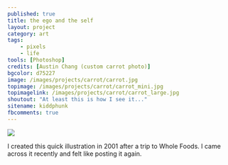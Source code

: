```yaml
---
published: true
title: the ego and the self
layout: project
category: art
tags:
    - pixels
    - life
tools: [Photoshop]
credits: [Austin Chang (custom carrot photo)]
bgcolor: d75227
image: /images/projects/carrot/carrot.jpg
topimage: /images/projects/carrot/carrot_mini.jpg
topimagelink: /images/projects/carrot/carrot_large.jpg
shoutout: "At least this is how I see it..."
sitename: kiddphunk
fbcomments: true
---
```

<img class='feedimg' src='{{page.topimage}}'><br>

I created this quick illustration in 2001 after a trip to Whole Foods. I came across it recently and felt like posting it again.